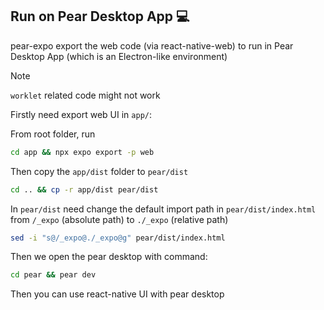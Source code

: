 ## Run on Pear Desktop App 💻

pear-expo export the web code (via react-native-web) to run in Pear Desktop App (which is an Electron-like environment)

> [!Note]
> `worklet` related code might not work

Firstly need export web UI in `app/`:

From root folder, run

```sh
cd app && npx expo export -p web
```

Then copy the `app/dist` folder to `pear/dist`

```sh
cd .. && cp -r app/dist pear/dist
```

In `pear/dist` need change the default import path in `pear/dist/index.html` from `/_expo` (absolute path) to `./_expo` (relative path)

```sh
sed -i "s@/_expo@./_expo@g" pear/dist/index.html
```

Then we open the pear desktop with command:

```sh
cd pear && pear dev
```

Then you can use react-native UI with pear desktop
